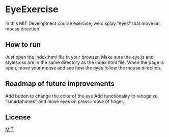 # EyeExercise

In this MIT Development course exercise, we display "eyes" that move on mouse direction. 

## How to run

Just open the index.html file in your browser. Make sure the eye.js and styles.css are in the same directory as the index.html file. 
When the page is open, move your mouse and see how the eyes follow the mouse direction. 

## Roadmap of future improvements

Add button to change the color of the eye
Add functionality to recognize "smartphones" and move eyes on press+move of finger. 

## License

[MIT](https://choosealicense.com/licenses/mit/)
